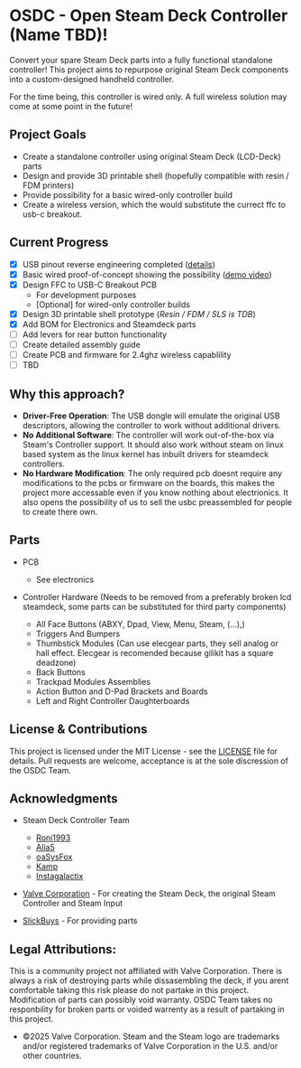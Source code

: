 # OSDC - Open Steam Deck Controller (Name TBD)!

Convert your spare Steam Deck parts into a fully functional standalone controller! This project aims to repurpose original Steam Deck components into a custom-designed handheld controller.

For the time being, this controller is wired only. A full wireless solution may come at some point in the future!

## Project Goals

- Create a standalone controller using original Steam Deck (LCD-Deck) parts
- Design and provide 3D printable shell (hopefully compatible with resin / FDM printers)
- Provide possibility for a basic wired-only controller build
- Create a wireless version, which the would substitute the currect ffc to usb-c breakout.

## Current Progress

- [x] USB pinout reverse engineering completed ([details](./research/Controller_Boards.md))
- [x] Basic wired proof-of-concept showing the possibility ([demo video](https://youtu.be/daWLg8Y8ThU))
- [x] Design FFC to USB-C Breakout PCB
  - For development purposes
  - [Optional] for wired-only controller builds
- [x] Design 3D printable shell prototype (_Resin / FDM / SLS is TDB_)
- [x] Add BOM for Electronics and Steamdeck parts
- [ ] Add levers for rear button functionality
- [ ] Create detailed assembly guide
- [ ] Create PCB and firmware for 2.4ghz wireless capablility
- [ ] TBD

## Why this approach?

- **Driver-Free Operation**: The USB dongle will emulate the original USB descriptors, allowing the controller to work without additional drivers.
- **No Additional Software**: The controller will work out-of-the-box via Steam's Controller support. It should also work without steam on linux based system as the linux kernel has inbuilt drivers for steamdeck controllers.
- **No Hardware Modification**: The only required pcb doesnt require any modifications to the pcbs or firmware on the boards, this makes the project more accessable even if you know nothing about electrionics. It also opens the possibility of us to sell the usbc preassembled for people to create there own.

## Parts

- PCB
  - See electronics

- Controller Hardware (Needs to be removed from a preferably broken lcd steamdeck, some parts can be substituted for third party components)
  - All Face Buttons (ABXY, Dpad, View, Menu, Steam, (...),)
  - Triggers And Bumpers
  - Thumbstick Modules (Can use elecgear parts, they sell analog or hall effect. Elecgear is recomended because gilikit has a square deadzone)
  - Back Buttons
  - Trackpad Modules Assemblies
  - Action Button and D-Pad Brackets and Boards
  - Left and Right Controller Daughterboards
    
## License & Contributions

This project is licensed under the MIT License - see the [LICENSE](LICENSE) file for details.
Pull requests are welcome, acceptance is at the sole discression of the OSDC Team.


## Acknowledgments

- Steam Deck Controller Team
  - [Roni1993](https://github.com/Roni1993)
  - [Alia5](https://github.com/Alia5)
  - [oaSysFox](https://github.com/oaSysFox)
  - [Kamp](https://github.com/mriankamp)
  - [Instagalactix](https://github.com/instagalactix)
    
- [Valve Corporation](https://www.valvesoftware.com/) - For creating the Steam Deck, the original Steam Controller and Steam Input
- [SlickBuys](slickbuysmodsandrepairs.com/) - For providing parts

## Legal Attributions:
This is a community project not affiliated with Valve Corporation. 
There is always a risk of destroying parts while dissasembling the deck, if you arent comfortable taking this risk please do not partake in this project. 
Modification of parts can possibly void warranty. 
OSDC Team takes no responbility for broken parts or voided warrenty as a result of partaking in this project.

- ©2025 Valve Corporation. Steam and the Steam logo are trademarks and/or registered trademarks of Valve Corporation in the U.S. and/or other countries.
